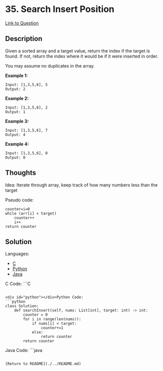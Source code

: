 # 35. Search Insert Position
[Link to Question](https://leetcode.com/problems/search-insert-position/)

## Description

Given a sorted array and a target value, return the index if the target is found. If not, return the index where it would be if it were inserted in order.

You may assume no duplicates in the array.

**Example 1:**

```
Input: [1,3,5,6], 5
Output: 2
```

**Example 2:**

```
Input: [1,3,5,6], 2
Output: 1
```

**Example 3:**

```
Input: [1,3,5,6], 7
Output: 4
```

**Example 4:**

```
Input: [1,3,5,6], 0
Output: 0
```

## Thoughts

Idea: Iterate through array, keep track of how many numbers less than the target

Pseudo code:

```
counter=i=0
while (arr[i] < target)
	counter++
	i++
return counter
```



## Solution

Languages:

- [C](#C)
- [Python](#python)
- [Java](#java)

<div id="C"></div>C Code:
```C

```

<div id="python"></div>Python Code:
```python
class Solution:
    def searchInsert(self, nums: List[int], target: int) -> int:
        counter = 0
        for i in range(len(nums)):
            if nums[i] < target:
                counter+=1
            else:
                return counter
        return counter
```

<div id="java"></div>Java Code:
```java

```

[Return to README](./../README.md)
